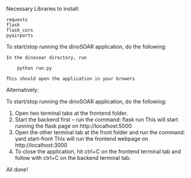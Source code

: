Necessary Libraries to install:

    requests
    flask
    flask_cors
    pyairports

To start/stop running the dinoSOAR application, do the following:

    In the dinosoar directory, run

        python run.py

    This should open the application in your browers

Alternatively:

To start/stop running the dinoSOAR application, do the following:

1.  Open two terminal tabs at the frontend folder.
2.  Start the backend first – run the command:
    flask run
    This will start running the flask page on http://localhost:5000
3.  Open the other terminal tab at the front folder and run the command:
    yard start-front
    This will run the frontend webpage on http://localhost:3000
4.  To close the application, hit ctrl+C on the frontend terminal tab
    and follow with ctrl+C on the backend terminal tab.

All done!

